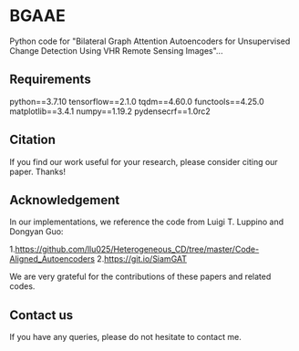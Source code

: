 # BGAAE

Python code for "Bilateral Graph Attention Autoencoders for Unsupervised Change Detection Using VHR Remote Sensing Images"...

## Requirements

python==3.7.10
tensorflow==2.1.0
tqdm==4.60.0
functools==4.25.0
matplotlib==3.4.1
numpy==1.19.2
pydensecrf==1.0rc2	

## Citation
If you find our work useful for your research, please consider citing our paper. Thanks!


## Acknowledgement
In our implementations, we reference the code from Luigi T. Luppino and Dongyan Guo:

1.https://github.com/llu025/Heterogeneous_CD/tree/master/Code-Aligned_Autoencoders
2.https://git.io/SiamGAT

We are very grateful for the contributions of these papers and related codes.


## Contact us

If you have any queries, please do not hesitate to contact me.
